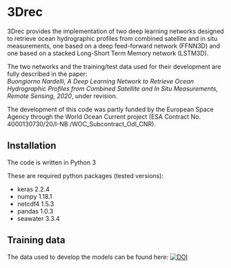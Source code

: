 # 3Drec  
3Drec provides the implementation of two deep learning networks designed to retrieve ocean hydrographic profiles from combined satellite and in situ measurements, one based on a deep feed-forward network (FFNN3D) and one based on a stacked Long-Short Term Memory network (LSTM3D).  

The two networks and the training/test data used for their development are fully described in the paper:  
_Buongiorno Nardelli, A Deep Learning Network to Retrieve Ocean Hydrographic Profiles from Combined Satellite and In Situ Measurements, Remote Sensing, 2020_, under revision.  

The development of this code was partly funded by the European Space Agency through the World Ocean Current project (ESA Contract No. 4000130730/20/I-NB /WOC_Subcontract_Odl_CNR).

## Installation
The code is written in Python 3
  
These are required python packages (tested versions):  
- keras     2.2.4
- numpy     1.18.1
- netcdf4   1.5.3
- pandas    1.0.3 
- seawater  3.3.4  

## Training data
The data used to develop the models can be found here: [![DOI](https://zenodo.org/badge/DOI/10.5281/zenodo.4040843.svg)](https://doi.org/10.5281/zenodo.4040843)
